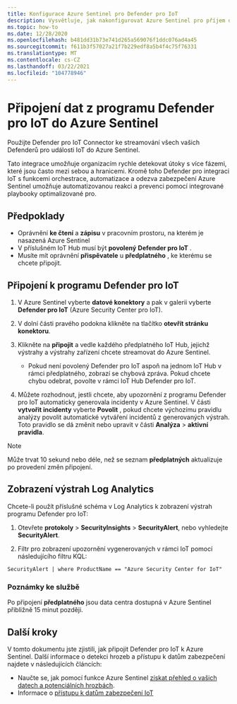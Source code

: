 ```yaml
---
title: Konfigurace Azure Sentinel pro Defender pro IoT
description: Vysvětluje, jak nakonfigurovat Azure Sentinel pro příjem dat z vašeho programu Defender pro řešení IoT.
ms.topic: how-to
ms.date: 12/28/2020
ms.openlocfilehash: b481dd31b73e741d265a569076f1ddc076ad4a45
ms.sourcegitcommit: f611b3f57027a21f7b229edf8a5b4f4c75f76331
ms.translationtype: MT
ms.contentlocale: cs-CZ
ms.lasthandoff: 03/22/2021
ms.locfileid: "104778946"
---
```

# <a name="connect-your-data-from-defender-for-iot-to-azure-sentinel"></a>Připojení dat z programu Defender pro IoT do Azure Sentinel 

Použijte Defender pro IoT Connector ke streamování všech vašich Defenderů pro události IoT do Azure Sentinel. 

Tato integrace umožňuje organizacím rychle detekovat útoky s více fázemi, které jsou často mezi sebou a hranicemi. Kromě toho Defender pro integraci IoT s funkcemi orchestrace, automatizace a odezva zabezpečení Azure Sentinel umožňuje automatizovanou reakci a prevenci pomocí integrované playbooky optimalizované pro. 

## <a name="prerequisites"></a>Předpoklady

- Oprávnění **ke čtení** a **zápisu** v pracovním prostoru, na kterém je nasazená Azure Sentinel
- V příslušném IoT Hub musí být **povolený** **Defender pro IoT** .
- Musíte mít oprávnění **přispěvatele** u **předplatného** , ke kterému se chcete připojit.

## <a name="connect-to-defender-for-iot"></a>Připojení k programu Defender pro IoT

1. V Azure Sentinel vyberte **datové konektory** a pak v galerii vyberte **Defender pro IoT** (Azure Security Center pro IoT).

1. V dolní části pravého podokna klikněte na tlačítko **otevřít stránku konektoru**.

1. Klikněte na **připojit** a vedle každého předplatného IoT Hub, jejichž výstrahy a výstrahy zařízení chcete streamovat do Azure Sentinel.
    - Pokud není povolený Defender pro IoT aspoň na jednom IoT Hub v rámci předplatného, zobrazí se chybová zpráva. Pokud chcete chybu odebrat, povolte v rámci IoT Hub Defender pro IoT.

1. Můžete rozhodnout, jestli chcete, aby upozornění z programu Defender pro IoT automaticky generovala incidenty v Azure Sentinel. V části **vytvořit incidenty** vyberte **Povolit** , pokud chcete výchozímu pravidlu analýzy povolit automatické vytváření incidentů z generovaných výstrah. Toto pravidlo se dá změnit nebo upravit v části **Analýza**  >  **aktivní pravidla**.

> [!NOTE]
> Může trvat 10 sekund nebo déle, než se seznam **předplatných** aktualizuje po provedení změn připojení. 

## <a name="log-analytics-alert-view"></a>Zobrazení výstrah Log Analytics

Chcete-li použít příslušné schéma v Log Analytics k zobrazení výstrah programu Defender pro IoT:

1. Otevřete **protokoly**  >  **SecurityInsights**  >  **SecurityAlert**, nebo vyhledejte **SecurityAlert**.

1. Filtr pro zobrazení upozornění vygenerovaných v rámci IoT pomocí následujícího filtru KQL:

```kusto
SecurityAlert | where ProductName == "Azure Security Center for IoT"
```

### <a name="service-notes"></a>Poznámky ke službě

Po připojení **předplatného** jsou data centra dostupná v Azure Sentinel přibližně 15 minut později.

## <a name="next-steps"></a>Další kroky

V tomto dokumentu jste zjistili, jak připojit Defender pro IoT k Azure Sentinel. Další informace o detekci hrozeb a přístupu k datům zabezpečení najdete v následujících článcích:

- Naučte se, jak pomocí funkce Azure Sentinel [získat přehled o vašich datech a potenciálních hrozbách](../sentinel/quickstart-get-visibility.md).
- Informace o [přístupu k datům zabezpečení IoT](how-to-security-data-access.md)